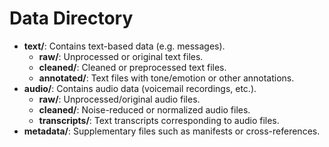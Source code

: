 # Data Directory

- **text/**: Contains text-based data (e.g. messages).
  - **raw/**: Unprocessed or original text files.
  - **cleaned/**: Cleaned or preprocessed text files.
  - **annotated/**: Text files with tone/emotion or other annotations.
- **audio/**: Contains audio data (voicemail recordings, etc.).
  - **raw/**: Unprocessed/original audio files.
  - **cleaned/**: Noise-reduced or normalized audio files.
  - **transcripts/**: Text transcripts corresponding to audio files.
- **metadata/**: Supplementary files such as manifests or cross-references.
